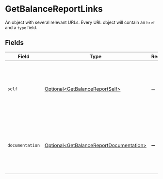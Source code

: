 # GetBalanceReportLinks

An object with several relevant URLs. Every URL object will contain an `href` and a `type` field.


## Fields

| Field                                                                                                | Type                                                                                                 | Required                                                                                             | Description                                                                                          |
| ---------------------------------------------------------------------------------------------------- | ---------------------------------------------------------------------------------------------------- | ---------------------------------------------------------------------------------------------------- | ---------------------------------------------------------------------------------------------------- |
| `self`                                                                                               | [Optional\<GetBalanceReportSelf>](../../models/operations/GetBalanceReportSelf.md)                   | :heavy_minus_sign:                                                                                   | In v2 endpoints, URLs are commonly represented as objects with an `href` and `type` field.           |
| `documentation`                                                                                      | [Optional\<GetBalanceReportDocumentation>](../../models/operations/GetBalanceReportDocumentation.md) | :heavy_minus_sign:                                                                                   | In v2 endpoints, URLs are commonly represented as objects with an `href` and `type` field.           |